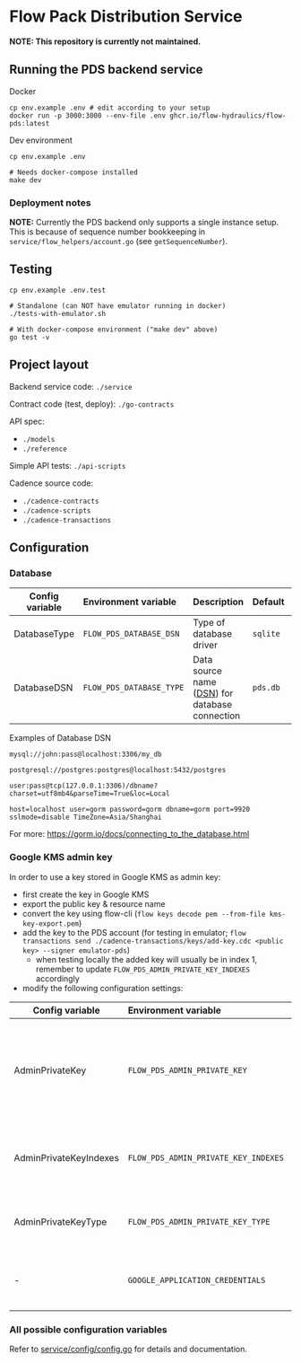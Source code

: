 # Flow Pack Distribution Service

**NOTE: This repository is currently not maintained.**

## Running the PDS backend service

Docker

    cp env.example .env # edit according to your setup
    docker run -p 3000:3000 --env-file .env ghcr.io/flow-hydraulics/flow-pds:latest

Dev environment

    cp env.example .env

    # Needs docker-compose installed
    make dev

### Deployment notes

**NOTE:** Currently the PDS backend only supports a single instance setup. This is because of sequence number bookkeeping in `service/flow_helpers/account.go` (see `getSequenceNumber`).

## Testing

    cp env.example .env.test

    # Standalone (can NOT have emulator running in docker)
    ./tests-with-emulator.sh

    # With docker-compose environment ("make dev" above)
    go test -v


## Project layout

Backend service code: `./service`

Contract code (test, deploy): `./go-contracts`

API spec:
- `./models`
- `./reference`

Simple API tests: `./api-scripts`

Cadence source code:
- `./cadence-contracts`
- `./cadence-scripts`
- `./cadence-transactions`

## Configuration

### Database

| Config variable | Environment variable        | Description                                                                                      | Default     | Examples                  |
| --------------- | :-------------------------- | ------------------------------------------------------------------------------------------------ | ----------- | ------------------------- |
| DatabaseType    | `FLOW_PDS_DATABASE_DSN`     | Type of database driver                                                                          | `sqlite`    | `sqlite`, `psql`, `mysql` |
| DatabaseDSN     | `FLOW_PDS_DATABASE_TYPE`    | Data source name ([DSN](https://en.wikipedia.org/wiki/Data_source_name)) for database connection | `pds.db`    | See below                 |

Examples of Database DSN

    mysql://john:pass@localhost:3306/my_db

    postgresql://postgres:postgres@localhost:5432/postgres

    user:pass@tcp(127.0.0.1:3306)/dbname?charset=utf8mb4&parseTime=True&loc=Local

    host=localhost user=gorm password=gorm dbname=gorm port=9920 sslmode=disable TimeZone=Asia/Shanghai

For more: https://gorm.io/docs/connecting_to_the_database.html


### Google KMS admin key

In order to use a key stored in Google KMS as admin key:
- first create the key in Google KMS
- export the public key & resource name
- convert the key using flow-cli (`flow keys decode pem --from-file kms-key-export.pem`)
- add the key to the PDS account (for testing in emulator; `flow transactions send ./cadence-transactions/keys/add-key.cdc <public key> --signer emulator-pds`)
  - when testing locally the added key will usually be in index 1, remember to update `FLOW_PDS_ADMIN_PRIVATE_KEY_INDEXES` accordingly
- modify the following configuration settings:

| Config variable | Environment variable | Description | Default | Examples |
| --- | :-- | --- | --- | --- |
| AdminPrivateKey | `FLOW_PDS_ADMIN_PRIVATE_KEY` | Private key value, for Google KMS this should be the Resource Name of the key | `""` | `projects/KMS_PROJECT_NAME/locations/KMS_PROJECT_LOCATION/keyRings/KMS_KEYRING_NAME/cryptoKeys/KMS_ADMIN_KEY_NAME/cryptoKeyVersions/1`, `9c687961e7a1abe1e445830e7ec118ffd1e2a0449cf705f5476b3f100e94dc29` |
| AdminPrivateKeyIndexes | `FLOW_PDS_ADMIN_PRIVATE_KEY_INDEXES` | Comma separated list of key indexes that can be used. | `0` | `1,2,3` |
| AdminPrivateKeyType | `FLOW_PDS_ADMIN_PRIVATE_KEY_TYPE` | Type of key, `google_kms` for Google KMS | `local` | `local`, `google_kms` |
| - | `GOOGLE_APPLICATION_CREDENTIALS` | Path the the Google KMS credentials JSON file. |  | `/path/to/kms-credentials.json` |



### All possible configuration variables

Refer to [service/config/config.go](service/config/config.go) for details and documentation.
